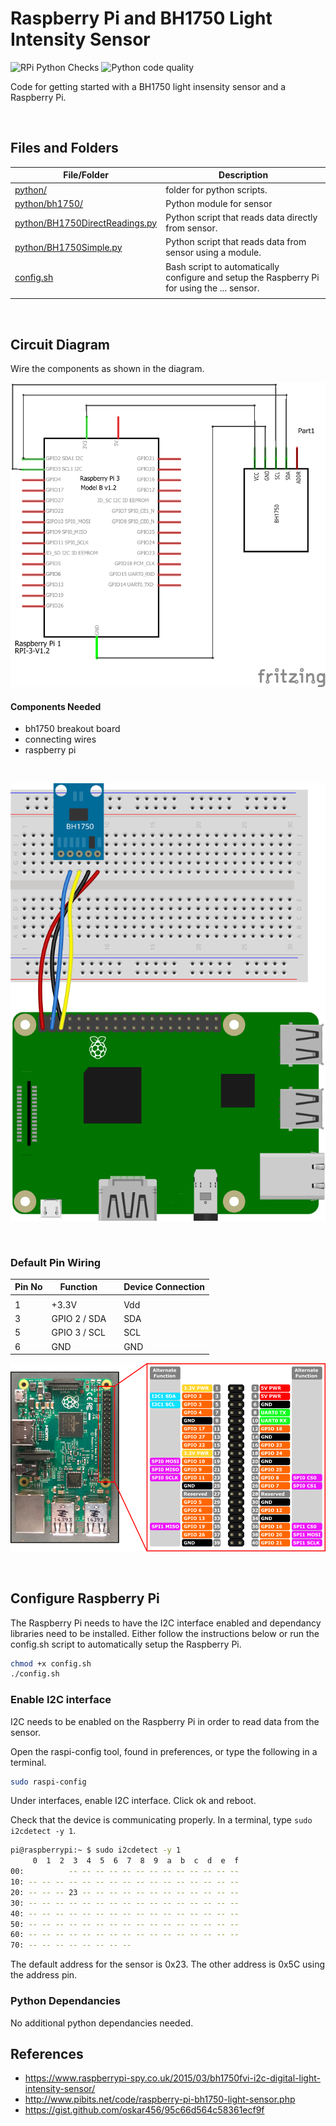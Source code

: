 # Raspberry Pi and BH1750 Light Intensity Sensor

![RPi Python Checks](https://github.com/markpatterson27/GH-Actions-Testing/workflows/RPi%20Python%20Checks/badge.svg) ![Python code quality](../../blob/badges/.github/badges/rpipycodequality.svg)

Code for getting started with a BH1750 light insensity sensor and a Raspberry Pi.

<br />

## Files and Folders

| File/Folder | Description |
|--- | --- |
| [python/](python/) | folder for python scripts. |
| [python/bh1750/](python/bh1750/) | Python module for sensor |
| [python/BH1750DirectReadings.py](python/BH1750DirectReadings.py) | Python script that reads data directly from sensor. |
| [python/BH1750Simple.py](python/BH1750Simple.py) | Python script that reads data from sensor using a module. |
| [config.sh](config.sh) | Bash script to automatically configure and setup the Raspberry Pi for using the ... sensor. |
|  |  |

<br />

## Circuit Diagram

Wire the components as shown in the diagram.

![circuit diagram](assets/rpi-bh1750-sensor-circuit-diagram_schem.png)

#### Components Needed

* bh1750 breakout board
* connecting wires
* raspberry pi

<br />

![breadboard diagram](assets/rpi-bh1750-sensor-circuit-diagram_bb.svg)

<br />

### Default Pin Wiring

| Pin No | Function |  | Device Connection |
| --- | --- | --- | --- |
|  |  |  |  |
| 1 | +3.3V |  | Vdd |
| 3 | GPIO 2 / SDA |  | SDA |
| 5 | GPIO 3 / SCL |  | SCL |
| 6 | GND |  | GND |

![pin diagram](assets/rp2_pinout.png)

<br />

## Configure Raspberry Pi

The Raspberry Pi needs to have the I2C interface enabled and dependancy libraries need to be installed. Either follow the instructions below or run the config.sh script to automatically setup the Raspberry Pi.

```bash
chmod +x config.sh
./config.sh
```

### Enable I2C interface

I2C needs to be enabled on the Raspberry Pi in order to read data from the sensor.

Open the raspi-config tool, found in preferences, or type the following in a terminal.

```bash
sudo raspi-config
```

Under interfaces, enable I2C interface. Click ok and reboot.

Check that the device is communicating properly. In a terminal, type `sudo i2cdetect -y 1`.

```bash
pi@raspberrypi:~ $ sudo i2cdetect -y 1
     0  1  2  3  4  5  6  7  8  9  a  b  c  d  e  f
00:          -- -- -- -- -- -- -- -- -- -- -- -- --
10: -- -- -- -- -- -- -- -- -- -- -- -- -- -- -- --
20: -- -- -- 23 -- -- -- -- -- -- -- -- -- -- -- --
30: -- -- -- -- -- -- -- -- -- -- -- -- -- -- -- --
40: -- -- -- -- -- -- -- -- -- -- -- -- -- -- -- --
50: -- -- -- -- -- -- -- -- -- -- -- -- -- -- -- --
60: -- -- -- -- -- -- -- -- -- -- -- -- -- -- -- --
70: -- -- -- -- -- -- -- --
```

The default address for the sensor is 0x23. The other address is 0x5C using the address pin.

### Python Dependancies

No additional python dependancies needed.

## References

- https://www.raspberrypi-spy.co.uk/2015/03/bh1750fvi-i2c-digital-light-intensity-sensor/
- http://www.pibits.net/code/raspberry-pi-bh1750-light-sensor.php
- https://gist.github.com/oskar456/95c66d564c58361ecf9f
